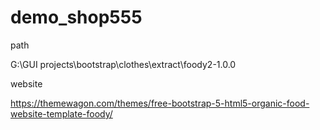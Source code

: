 # demo_shop555

path

G:\GUI projects\bootstrap\clothes\extract\foody2-1.0.0

website 

https://themewagon.com/themes/free-bootstrap-5-html5-organic-food-website-template-foody/

